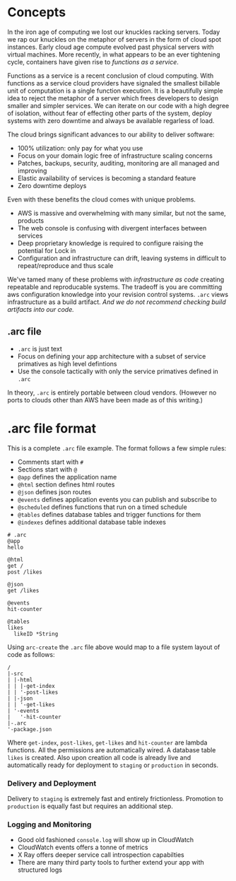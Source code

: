 # Concepts

In the iron age of computing we lost our knuckles racking servers. Today we rap our knuckles on the metaphor of servers in the form of cloud spot instances. Early cloud age compute evolved past physical servers with virtual machines. More recently, in what appears to be an ever tightening cycle, containers have given rise to *functions as a service*.

Functions as a service is a recent conclusion of cloud computing. With functions as a service cloud providers have signaled the smallest billable unit of computation is a single function execution. It is a beautifully simple idea to reject the metaphor of a server which frees developers to design smaller and simpler services. We can iterate on our code with a high degree of isolation, without fear of effecting other parts of the system, deploy systems with zero downtime and always be available regarless of load.

The cloud brings significant advances to our ability to deliver software:

- 100% utilization: only pay for what you use
- Focus on your domain logic free of infrastructure scaling concerns
- Patches, backups, security, auditing, monitoring are all managed and improving
- Elastic availability of services is becoming a standard feature
- Zero downtime deploys 

Even with these benefits the cloud comes with unique problems.

- AWS is massive and overwhelming with many similar, but not the same, products
- The web console is confusing with divergent interfaces between services
- Deep proprietary knowledge is required to configure raising the potential for Lock in
- Configuration and infrastructure can drift, leaving systems in difficult to repeat/reproduce and thus scale

We've tamed many of these problems with _infrastructure as code_ creating repeatable and reproducable systems. The tradeoff is you are committing aws configuration knowledge into your revision control systems. `.arc` views infrastructure as a build artifact. *And we do not recommend checking build artifacts into our code.*

## .arc file

- `.arc` is just text
- Focus on defining your app architecture with a subset of service primatives as high level defintions
- Use the console tactically with only the service primatives defined in `.arc`

In theory, `.arc` is entirely portable between cloud vendors. (However no ports to clouds other than AWS have been made as of this writing.)

# .arc file format

This is a complete `.arc` file example. The format follows a few simple rules:

- Comments start with `#`
- Sections start with `@`
- `@app` defines the application name
- `@html` section defines html routes
- `@json`  defines json routes
- `@events` defines application events you can publish and subscribe to
- `@scheduled` defines functions that run on a timed schedule
- `@tables` defines database tables and trigger functions for them
- `@indexes` defines additional database table indexes

```
# .arc
@app
hello

@html
get /
post /likes

@json
get /likes

@events
hit-counter

@tables
likes
  likeID *String
```

Using `arc-create` the `.arc` file above would map to a file system layout of code as follows:

```
/
|-src
| |-html
| | |-get-index
| | '-post-likes
| |-json
| | '-get-likes
| '-events
|   '-hit-counter
|-.arc
'-package.json

```

Where `get-index`, `post-likes`, `get-likes` and `hit-counter` are lambda functions. All the permissions are automatically wired. A database table `likes` is created. Also upon creation all code is already live and automatically ready for deployment to `staging` or `production` in seconds. 

### Delivery and Deployment

Delivery to `staging` is extremely fast and entirely frictionless. Promotion to `production` is equally fast but requires an additional step.

### Logging and Monitoring

- Good old fashioned `console.log` will show up in CloudWatch
- CloudWatch events offers a tonne of metrics
- X Ray offers deeper service call introspection capabilties
- There are many third party tools to further extend your app with structured logs
